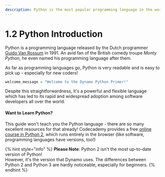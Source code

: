 ```yaml
---
description: Python is the most popular programming language in the world
---
```


# 1.2 Python Introduction

Python is a programming language released by the Dutch programmer [Guido Van Rossum](https://twitter.com/gvanrossum) in 1991. An avid fan of the British comedy troupe _Monty Python_, he even named his programming language after them.

As far as programming languages go, Python is very readable and is easy to pick up - especially for new coders!

```python
welcome_message = "Welcome to the Dynamo Python Primer!"
```

Despite this straightforwardness, it's a powerful and flexible language which has led to its rapid and widespread adoption among software developers all over the world. 

#### Want to Learn Python?

This guide won't teach you the Python language - there are so many excellent resources for that already! Codecademy provides a free [online course in Python 2](https://www.codecademy.com/learn/learn-python), which runs entirely in the browser \(like software, programming languages have versions, too!\)

{% hint style="info" %}
**Please Note**: Python 2 isn't the most up-to-date version of Python!  
However, it's the version that Dynamo uses. The differences between Python 2 and Python 3 are hardly noticeable, especially for beginners.
{% endhint %}

